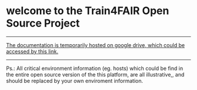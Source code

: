 # welcome to the Train4FAIR Open Source Project

----
[The documentation is temporarily hosted on google drive, which could be accessed by this link.](https://docs.google.com/document/d/1PY6IlBWJ-RV6N6cOltWSAmetWqjUImMzjchHZsQa-Vw/edit?usp=sharing)

---


Ps.: All critical environment information (eg. hosts) which could be find in the entire open source version of the this platform, are all illustrative,, and should be replaced by your own enviroment information.